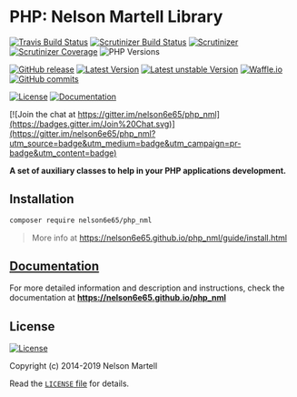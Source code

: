 # PHP: Nelson Martell Library

[![Travis Build Status](https://img.shields.io/travis/nelson6e65/php_nml/master.svg?logo=travis)](https://travis-ci.org/nelson6e65/php_nml)
[![Scrutinizer Build Status](https://img.shields.io/scrutinizer/build/g/nelson6e65/php_nml/master.svg?logo=scrutinizer)](https://scrutinizer-ci.com/g/nelson6e65/php_nml/build-status/master)
[![Scrutinizer](https://img.shields.io/scrutinizer/g/nelson6e65/php_nml/master.svg)](https://scrutinizer-ci.com/g/nelson6e65/php_nml/?branch=master)
[![Scrutinizer Coverage](https://img.shields.io/scrutinizer/coverage/g/nelson6e65/php_nml/master.svg)](https://scrutinizer-ci.com/g/nelson6e65/php_nml/?branch=master)
![PHP Versions](https://img.shields.io/travis/php-v/nelson6e65/php_nml.svg)

[![GitHub release](https://img.shields.io/github/tag/nelson6e65/php_nml.svg?logo=github)](https://github.com/nelson6e65/php_nml/tags)
[![Latest Version](https://img.shields.io/packagist/v/nelson6e65/php_nml.svg?label=stable)](https://packagist.org/packages/nelson6e65/php_nml)
[![Latest unstable Version](https://img.shields.io/packagist/vpre/nelson6e65/php_nml.svg?label=unstable)](https://packagist.org/packages/nelson6e65/php_nml#dev-master)
[![Waffle.io](https://img.shields.io/waffle/label/nelson6e65/php_nml/wip.svg?label=Work%20in%20progress)](http://waffle.io/nelson6e65/php_nml)
[![GitHub commits](https://img.shields.io/github/commits-since/nelson6e65/php_nml/v0.7.1.svg)](https://github.com/nelson6e65/php_nml/compare/v0.7.1...master)

[![License](https://img.shields.io/github/license/nelson6e65/php_nml.svg)](LICENSE)
[![Documentation](http://img.shields.io/badge/📜-Documentation-lightgrey.svg)](http://nelson6e65.github.io/php_nml)

[![Join the chat at https://gitter.im/nelson6e65/php_nml](https://badges.gitter.im/Join%20Chat.svg)](https://gitter.im/nelson6e65/php_nml?utm_source=badge&utm_medium=badge&utm_campaign=pr-badge&utm_content=badge)


**A set of auxiliary classes to help in your PHP applications development.**

## Installation

```sh
composer require nelson6e65/php_nml
```

> More info at https://nelson6e65.github.io/php_nml/guide/install.html

## [Documentation](https://nelson6e65.github.io/php_nml)
For more detailed information and description and instructions, check the documentation at **https://nelson6e65.github.io/php_nml**


## License

[![License](https://img.shields.io/github/license/nelson6e65/php_nml.svg)](LICENSE)

Copyright (c) 2014-2019 Nelson Martell

Read the [`LICENSE` file](LICENSE) for details.
